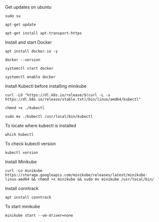 Get updates on ubuntu  
```
sudo su
```
```
apt-get update
```
```
apt-get install apt-transport-https
```

Install and start Docker  
```
apt install docker.io -y
```
```
docker --version
```
```
systemctl start docker
```
```
systemctl enable docker
```

Install Kubectl before installing minikube  
```
curl -LO "https://dl.k8s.io/release/$(curl -L -s https://dl.k8s.io/release/stable.txt)/bin/linux/amd64/kubectl"
```
```
chmod +x ./kubectl
```
```  
sudo mv ./kubectl /usr/local/bin/kubectl
```
To locate where kubectl is installed  
```
which kubectl
```
To check kubectl version  
```
kubectl version
```

Install Minikube  
```
curl -Lo minikube https://storage.googleapis.com/minikube/releases/latest/minikube-linux-amd64 && chmod +x minikube && sudo mv minikube /usr/local/bin/
```

Install conntrack  
```
apt install conntrack  
```

To start minikube  
```
minikube start --vm-driver=none
```
